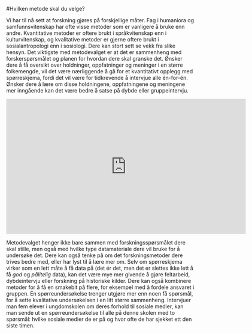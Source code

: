 #Hvilken metode skal du velge?

Vi har til nå sett at forskning gjøres på forskjellige måter. Fag i humaniora og samfunnsvitenskap har ofte visse metoder som er vanligere å bruke enn andre. Kvantitative metoder er oftere brukt i språkvitenskap enn i kulturvitenskap, og kvalitative metoder er gjerne oftere brukt i sosialantropologi enn i sosiologi. Dere kan stort sett se vekk fra slike hensyn. <span class="pullquote">Det viktigste med metodevalget er at det er sammenheng med forskerspørsmålet og planen for hvordan dere skal granske det.</span> Ønsker dere å få oversikt over holdninger, oppfatninger og meninger i en større folkemengde, vil det være nærliggende å gå for et kvantitativt opplegg med spørreskjema, fordi det vil være for tidkrevende å intervjue alle én-for-én. Ønsker dere å lære om disse holdningene, oppfatningene og meningene mer inngående kan det være bedre å satse på dybde eller gruppeintervju.

<center><iframe width="640" height="360" src="https://www.youtube.com/embed/Og4BGyZr_Nk" frameborder="0" allowfullscreen></iframe></center>

Metodevalget henger ikke bare sammen med forskningsspørsmålet dere skal stille, men også med hvilke type datamateriale dere vil bruke for å undersøke det. Dere kan også tenke på om det forskningsmetoder dere trives bedre med, eller har lyst til å lære mer om. Selv om spørreskjema virker som en lett måte å få data på (det ér det, men det er slettes ikke lett å få <i>god </i>og <i>pålitelig</i> data), kan det være mye mer givende å gjøre feltarbeid, dybdeintervju eller forskning på historiske kilder. Dere kan også kombinere metoder for å få en smakebit på flere, for eksempel med å fordele ansvaret i gruppen. En spørreundersøkelse trenger utgjøre mer enn noen få spørsmål, for å sette kvalitative undersøkelsen i en litt større sammenheng. Intervjuer man fem elever i ungdomskolen om deres forhold til sosiale medier, kan man sende ut en spørreundersøkelse til alle på denne skolen med to spørsmål: hvilke sosiale medier de er på og hvor ofte de har sjekket ett den siste timen.
